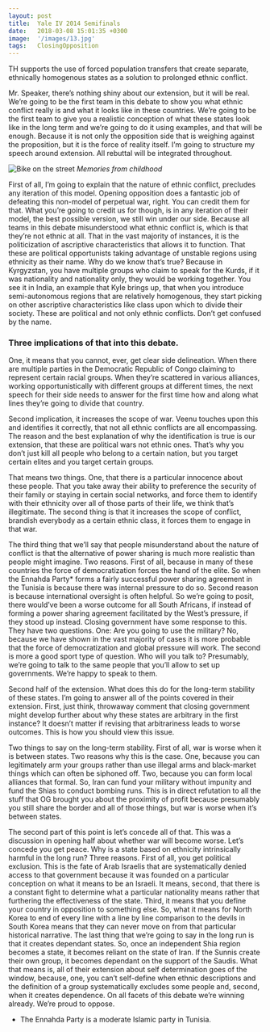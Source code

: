 ```yaml
---
layout: post
title:  Yale IV 2014 Semifinals
date:   2018-03-08 15:01:35 +0300
image:  '/images/13.jpg'
tags:   ClosingOpposition
---
```

TH supports the use of forced population transfers that create separate, ethnically homogenous states as a solution to prolonged ethnic conflict.

Mr. Speaker, there’s nothing shiny about our extension, but it will be real. We’re going to be the first team in this debate to show you what ethnic conflict really is and what it looks like in these countries. We’re going to be the first team to give you a realistic conception of what these states look like in the long term and we’re going to do it using examples, and that will be enough. Because it is not only the opposition side that is weighing against the proposition, but it is the force of reality itself.
I’m going to structure my speech around extension. All rebuttal will be integrated throughout.

![Bike on the street]({{site.baseurl}}/images/11.jpg)
*Memories from childhood*

First of all, I’m going to explain that the nature of ethnic conflict, precludes any iteration of this model. Opening opposition does a fantastic job of defeating this non-model of perpetual war, right. You can credit them for that. What you’re going to credit us for though, is in any iteration of their model, the best possible version, we still win under our side. Because all teams in this debate misunderstood what ethnic conflict is, which is that they’re not ethnic at all. That in the vast majority of instances, it is the politicization of ascriptive characteristics that allows it to function. That these are political opportunists taking advantage of unstable regions using ethnicity as their name. Why do we know that’s true? Because in Kyrgyzstan, you have multiple groups who claim to speak for the Kurds, if it was nationality and nationality only, they would be working together. You see it in India, an example that Kyle brings up, that when you introduce semi-autonomous regions that are relatively homogenous, they start picking on other ascriptive characteristics like class upon which to divide their society. These are political and not only ethnic conflicts. Don’t get confused by the name.

### Three implications of that into this debate.

One, it means that you cannot, ever, get clear side delineation. When there are multiple parties in the Democratic Republic of Congo claiming to represent certain racial groups. When they’re scattered in various alliances, working opportunistically with different groups at different times, the next speech for their side needs to answer for the first time how and along what lines they’re going to divide that country.

Second implication, it increases the scope of war. Veenu touches upon this and identifies it correctly, that not all ethnic conflicts are all encompassing.
The reason and the best explanation of why the identification is true is our extension, that these are political wars not ethnic ones. That’s why you don’t just kill all people who belong to a certain nation, but you target certain elites and you target certain groups.

That means two things.
One, that there is a particular innocence about these people. That you take away their ability to preference the security of their family or staying in certain social networks, and force them to identify with their ethnicity over all of those parts of their life, we think that’s illegitimate.
The second thing is that it increases the scope of conflict, brandish everybody as a certain ethnic class, it forces them to engage in that war.

The third thing that we’ll say that people misunderstand about the nature of conflict is that the alternative of power sharing is much more realistic than people might imagine. Two reasons. First of all, because in many of these countries the force of democratization forces the hand of the elite. So when the Ennahda Party* forms a fairly successful power sharing agreement in the Tunisia is because there was internal pressure to do so. Second reason is because international oversight is often helpful. So we’re going to posit, there would’ve been a worse outcome for all South Africans, if instead of forming a power sharing agreement facilitated by the West’s pressure, if they stood up instead. Closing government have some response to this. They have two questions. One: Are you going to use the military? No, because we have shown in the vast majority of cases it is more probable that the force of democratization and global pressure will work. The second is more a good sport type of question. Who will you talk to? Presumably, we’re going to talk to the same people that you’ll allow to set up governments. We’re happy to speak to them.

Second half of the extension. What does this do for the long-term stability of these states. I’m going to answer all of the points covered in their extension. First, just think, throwaway comment that closing government might develop further about why these states are arbitrary in the first instance? It doesn’t matter if revising that arbitrariness leads to worse outcomes. This is how you should view this issue.

Two things to say on the long-term stability. First of all, war is worse when it is between states. Two reasons why this is the case. One, because you can legitimately arm your groups rather than use illegal arms and black-market things which can often be siphoned off. Two, because you can form local alliances that formal. So, Iran can fund your military without impunity and fund the Shias to conduct bombing runs. This is in direct refutation to all the stuff that OG brought you about the proximity of profit because presumably you still share the border and all of those things, but war is worse when it’s between states.

The second part of this point is let’s concede all of that. This was a discussion in opening half about whether war will become worse. Let’s concede you get peace. Why is a state based on ethnicity intrinsically harmful in the long run? Three reasons. First of all, you get political exclusion. This is the fate of Arab Israelis that are systematically denied access to that government because it was founded on a particular conception on what it means to be an Israeli. It means, second, that there is a constant fight to determine what a particular nationality means rather that furthering the effectiveness of the state. Third, it means that you define your country in opposition to something else. So, what it means for North Korea to end of every line with a line by line comparison to the devils in South Korea means that they can never move on from that particular historical narrative. The last thing that we’re going to say in the long run is that it creates dependant states. So, once an independent Shia region becomes a state, it becomes reliant on the state of Iran. If the Sunnis create their own group, it becomes dependant on the support of the Saudis. What that means is, all of their extension about self determination goes of the window, because, one, you can’t self-define when ethnic descriptions and the definition of a group systematically excludes some people and, second, when it creates dependence. On all facets of this debate we’re winning already. We’re proud to oppose.

* The Ennahda Party is a moderate Islamic party in Tunisia.